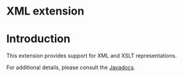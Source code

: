 XML extension
=============

Introduction
============

This extension provides support for XML and XSLT representations.

For additional details, please consult the
[Javadocs](http://web.archive.org/web/20120106074412/http://www.restlet.org/documentation/2.0/jse/ext/org/restlet/ext/xml/package-summary.html).

